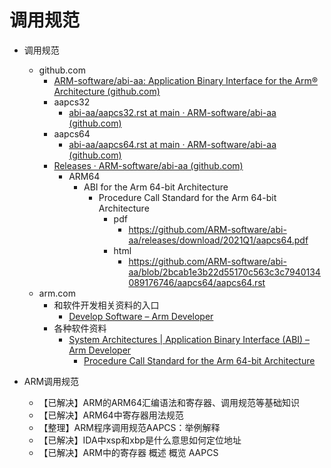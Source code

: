 # 调用规范

* 调用规范
  * github.com
      * [ARM-software/abi-aa: Application Binary Interface for the Arm® Architecture (github.com)](https://github.com/ARM-software/abi-aa)
      * aapcs32
        * [abi-aa/aapcs32.rst at main · ARM-software/abi-aa (github.com)](https://github.com/ARM-software/abi-aa/blob/main/aapcs32/aapcs32.rst)
      * aapcs64
        * [abi-aa/aapcs64.rst at main · ARM-software/abi-aa (github.com)](https://github.com/ARM-software/abi-aa/blob/main/aapcs64/aapcs64.rst)
      * [Releases · ARM-software/abi-aa (github.com)](https://github.com/ARM-software/abi-aa/releases)
          * ARM64
            * ABI for the Arm 64-bit Architecture
              * Procedure Call Standard for the Arm 64-bit Architecture
                * pdf
                  * https://github.com/ARM-software/abi-aa/releases/download/2021Q1/aapcs64.pdf
                * html
                  * https://github.com/ARM-software/abi-aa/blob/2bcab1e3b22d55170c563c3c7940134089176746/aapcs64/aapcs64.rst
  * arm.com
    * 和软件开发相关资料的入口
      * [Develop Software – Arm Developer](https://developer.arm.com/develop-software)
    * 各种软件资料
      * [System Architectures | Application Binary Interface (ABI) – Arm Developer](https://developer.arm.com/architectures/system-architectures/software-standards/abi)
        * [Procedure Call Standard for the Arm 64-bit Architecture](https://developer.arm.com/documentation/ihi0055/latest)


* ARM调用规范
    * 【已解决】ARM的ARM64汇编语法和寄存器、调用规范等基础知识
    * 【已解决】ARM64中寄存器用法规范
    * 【整理】ARM程序调用规范AAPCS：举例解释
    * 【已解决】IDA中xsp和xbp是什么意思如何定位地址
    * 【已解决】ARM中的寄存器 概述 概览 AAPCS
